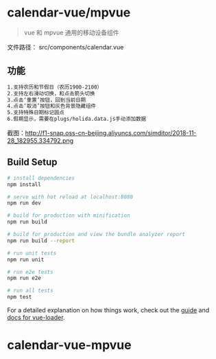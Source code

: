 # calendar-vue/mpvue

> vue 和  mpvue 通用的移动设备组件

文件路径： src/components/calendar.vue

## 功能
``` bash
1.支持农历和节假日（农历1900-2100）
2.支持左右滑动切换，和点击箭头切换
3.点击‘重置’按钮，回到当前日期
4.点击‘取消’按钮和灰色背景隐藏组件
5.支持特殊日期标记圆点
6.假期显示，需要在plugs/holida.data.js手动添加数据
```

截图：http://f1-snap.oss-cn-beijing.aliyuncs.com/simditor/2018-11-28_182955.334792.png

## Build Setup

``` bash
# install dependencies
npm install

# serve with hot reload at localhost:8080
npm run dev

# build for production with minification
npm run build

# build for production and view the bundle analyzer report
npm run build --report

# run unit tests
npm run unit

# run e2e tests
npm run e2e

# run all tests
npm test
```

For a detailed explanation on how things work, check out the [guide](http://vuejs-templates.github.io/webpack/) and [docs for vue-loader](http://vuejs.github.io/vue-loader).
# calendar-vue-mpvue
